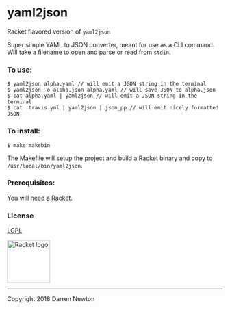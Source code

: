 yaml2json
=========

Racket flavored version of `yaml2json`

Super simple YAML to JSON converter, meant for use as a CLI command. Will take a filename to open and parse or read from `stdin`.

### To use:

``` shell
$ yaml2json alpha.yaml // will emit a JSON string in the terminal
$ yaml2json -o alpha.json alpha.yaml // will save JSON to alpha.json
$ cat alpha.yaml | yaml2json // will emit a JSON string in the terminal
$ cat .travis.yml | yaml2json | json_pp // will emit nicely formatted JSON
```

### To install:

``` shell
$ make makebin
```

The Makefile will setup the project and build a Racket binary and copy to `/usr/local/bin/yaml2json`.

### Prerequisites:

You will need a [Racket](https://racket-lang.org/).

### License

[LGPL](https://github.com/DarrenN/yaml2json/blob/master/LICENSE.txt)

<a href="https://racket-lang.org/"><img src="https://racket-lang.org/img/racket-logo.svg" width="100" height="100" alt="Racket logo" title="Racket" /></a>

---

Copyright 2018 Darren Newton
